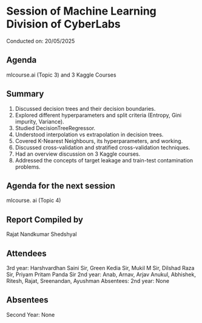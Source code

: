 # Session of Machine Learning Division of CyberLabs
Conducted on: 20/05/2025

## Agenda
mlcourse.ai (Topic 3) and 3 Kaggle Courses

## Summary
1. Discussed decision trees and their decision boundaries.
2. Explored different hyperparameters and split criteria (Entropy, Gini impurity, Variance).
3. Studied DecisionTreeRegressor.
4. Understood interpolation vs extrapolation in decision trees.
5. Covered K-Nearest Neighbours, its hyperparameters, and working.
6. Discussed cross-validation and stratified cross-validation techniques.
7. Had an overview discussion on 3 Kaggle courses.
8. Addressed the concepts of target leakage and train-test contamination problems.

## Agenda for the next session
mlcourse. ai (Topic 4)

## Report Compiled by
Rajat Nandkumar Shedshyal

## Attendees
3rd year: Harshvardhan Saini Sir, Green Kedia Sir, Mukil M Sir, Dilshad Raza Sir, Priyam Pritam Panda Sir
2nd year: Anab, Arnav, Arjav Anukul, Abhishek, Ritesh, Rajat, Sreenandan, Ayushman
Absentees:
2nd year: None

## Absentees
Second Year: None
